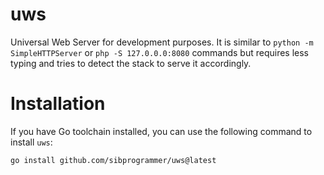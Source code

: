 # uws
Universal Web Server for development purposes. It is similar to `python -m SimpleHTTPServer` or
`php -S 127.0.0.0:8080` commands but requires less typing and tries to detect the stack to serve it accordingly.

# Installation

If you have Go toolchain installed, you can use the following command to install `uws`:
```
go install github.com/sibprogrammer/uws@latest
```
